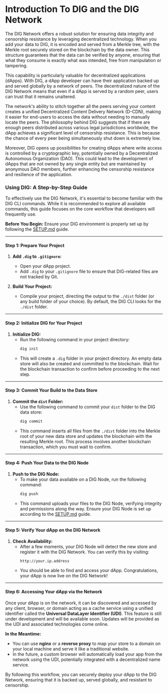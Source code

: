 # Introduction To DIG and the DIG Network

The DIG Network offers a robust solution for ensuring data integrity and censorship resistance by leveraging decentralized technology. When you add your data to DIG, it is encoded and served from a Merkle tree, with the Merkle root securely stored on the blockchain by the data owner. This structure guarantees that the data can be verified by anyone, ensuring that what they consume is exactly what was intended, free from manipulation or tampering.

This capability is particularly valuable for decentralized applications (dApps). With DIG, a dApp developer can have their application backed up and served globally by a network of peers. The decentralized nature of the DIG Network means that even if a dApp is served by a random peer, users can trust that it remains unaltered. 

The network's ability to stitch together all the peers serving your content creates a unified Decentralized Content Delivery Network (D-CDN), making it easier for end-users to access the data without needing to manually locate the peers. The philosophy behind DIG suggests that if there are enough peers distributed across various legal jurisdictions worldwide, the dApp achieves a significant level of censorship resistance. This is because the chance of every peer being simultaneously shut down is extremely low.

Moreover, DIG opens up possibilities for creating dApps where write access is controlled by a cryptographic key, potentially owned by a Decentralized Autonomous Organization (DAO). This could lead to the development of dApps that are not owned by any single entity but are maintained by anonymous DAO members, further enhancing the censorship resistance and resilience of the application.

### Using DIG: A Step-by-Step Guide

To effectively use the DIG Network, it's essential to become familiar with the DIG CLI commands. While it is recommended to explore all available commands, this guide focuses on the core workflow that developers will frequently use.

**Before You Begin:** Ensure your DIG environment is properly set up by following the [SETUP.md](./SETUP.md) guide.

---

#### Step 1: Prepare Your Project

1. **Add `.dig` to `.gitignore`:**
   - Open your dApp project.
   - Add `.dig` to your `.gitignore` file to ensure that DIG-related files are not tracked by Git.

2. **Build Your Project:**
   - Compile your project, directing the output to the `./dist` folder (or any build folder of your choice). By default, the DIG CLI looks for the `./dist` folder.

---

#### Step 2: Initialize DIG for Your Project

1. **Initialize DIG:**
   - Run the following command in your project directory:
     ```bash
     dig init
     ```
   - This will create a `.dig` folder in your project directory. An empty data store will also be created and committed to the blockchain. Wait for the blockchain transaction to confirm before proceeding to the next step.

---

#### Step 3: Commit Your Build to the Data Store

1. **Commit the `dist` Folder:**
   - Use the following command to commit your `dist` folder to the DIG data store:
     ```bash
     dig commit
     ```
   - This command inserts all files from the `./dist` folder into the Merkle root of your new data store and updates the blockchain with the resulting Merkle root. This process involves another blockchain transaction, which you must wait to confirm.

---

#### Step 4: Push Your Data to the DIG Node

1. **Push to the DIG Node:**
   - To make your data available on a DIG Node, run the following command:
     ```bash
     dig push
     ```
   - This command uploads your files to the DIG Node, verifying integrity and permissions along the way. Ensure your DIG Node is set up according to the [SETUP.md](#) guide.

---

#### Step 5: Verify Your dApp on the DIG Network

1. **Check Availability:**
   - After a few moments, your DIG Node will detect the new store and register it with the DIG Network. You can verify this by visiting:
     ```http
     http://your.ip.address
     ```
   - You should be able to find and access your dApp. Congratulations, your dApp is now live on the DIG Network!

---

#### Step 6: Accessing Your dApp via the Network

Once your dApp is on the network, it can be discovered and accessed by any client, browser, or domain acting as a cache service using a unified identifier called the **Universal DataLayer Identifier (UDI)**. This feature is still under development and will be available soon. Updates will be provided as the UDI and associated technologies come online.

**In the Meantime:**
- You can use **nginx** or a **reverse proxy** to map your store to a domain on your local machine and serve it like a traditional website.
- In the future, a custom browser will automatically load your app from the network using the UDI, potentially integrated with a decentralized name service.

By following this workflow, you can securely deploy your dApp to the DIG Network, ensuring that it is backed up, served globally, and resistant to censorship.
